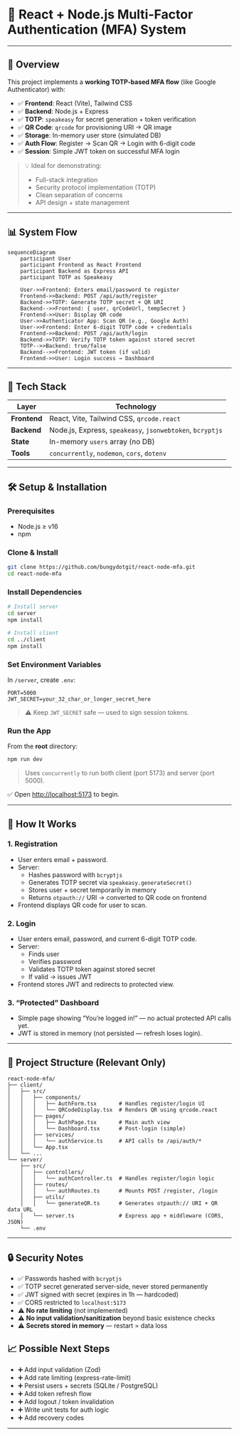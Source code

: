 # 🔐 React + Node.js Multi-Factor Authentication (MFA) System
---

## 🌟 Overview

This project implements a **working TOTP-based MFA flow** (like Google Authenticator) with:

- ✅ **Frontend**: React (Vite), Tailwind CSS
- ✅ **Backend**: Node.js + Express
- ✅ **TOTP**: `speakeasy` for secret generation + token verification
- ✅ **QR Code**: `qrcode` for provisioning URI → QR image
- ✅ **Storage**: In-memory user store (simulated DB)
- ✅ **Auth Flow**: Register → Scan QR → Login with 6-digit code
- ✅ **Session**: Simple JWT token on successful MFA login

> 💡 Ideal for demonstrating:  
> - Full-stack integration  
> - Security protocol implementation (TOTP)  
> - Clean separation of concerns  
> - API design + state management

---

## 📊 System Flow

```mermaid
sequenceDiagram
    participant User
    participant Frontend as React Frontend
    participant Backend as Express API
    participant TOTP as Speakeasy

    User->>Frontend: Enters email/password to register
    Frontend->>Backend: POST /api/auth/register
    Backend->>TOTP: Generate TOTP secret + QR URI
    Backend-->>Frontend: { user, qrCodeUrl, tempSecret }
    Frontend->>User: Display QR code
    User->>Authenticator App: Scan QR (e.g., Google Auth)
    User->>Frontend: Enter 6-digit TOTP code + credentials
    Frontend->>Backend: POST /api/auth/login
    Backend->>TOTP: Verify TOTP token against stored secret
    TOTP-->>Backend: true/false
    Backend-->>Frontend: JWT token (if valid)
    Frontend->>User: Login success → Dashboard
```

---

## 🧩 Tech Stack

| Layer        | Technology             |
|--------------|------------------------|
| **Frontend** | React, Vite, Tailwind CSS, `qrcode.react` |
| **Backend**  | Node.js, Express, `speakeasy`, `jsonwebtoken`, `bcryptjs` |
| **State**    | In-memory `users` array (no DB) |
| **Tools**    | `concurrently`, `nodemon`, `cors`, `dotenv` |

---

## 🛠️ Setup & Installation

### Prerequisites

- Node.js ≥ v16
- npm

### Clone & Install

```bash
git clone https://github.com/bungydotgit/react-node-mfa.git
cd react-node-mfa
```

### Install Dependencies

```bash
# Install server
cd server
npm install

# Install client
cd ../client
npm install
```

### Set Environment Variables

In `/server`, create `.env`:

```env
PORT=5000
JWT_SECRET=your_32_char_or_longer_secret_here
```

> ⚠️ Keep `JWT_SECRET` safe — used to sign session tokens.

### Run the App

From the **root** directory:

```bash
npm run dev
```

> Uses `concurrently` to run both client (port 5173) and server (port 5000).

✅ Open [http://localhost:5173](http://localhost:5173) to begin.

---

## 🔄 How It Works

### 1. Registration

- User enters email + password.
- Server:
  - Hashes password with `bcryptjs`
  - Generates TOTP secret via `speakeasy.generateSecret()`
  - Stores user + secret temporarily in memory
  - Returns `otpauth://` URI → converted to QR code on frontend
- Frontend displays QR code for user to scan.

### 2. Login

- User enters email, password, and current 6-digit TOTP code.
- Server:
  - Finds user
  - Verifies password
  - Validates TOTP token against stored secret
  - If valid → issues JWT
- Frontend stores JWT and redirects to protected view.

### 3. “Protected” Dashboard

- Simple page showing “You’re logged in!” — no actual protected API calls yet.
- JWT is stored in memory (not persisted — refresh loses login).

---

## 🧱 Project Structure (Relevant Only)

```
react-node-mfa/
├── client/
│   ├── src/
│   │   ├── components/
│   │   │   ├── AuthForm.tsx       # Handles register/login UI
│   │   │   └── QRCodeDisplay.tsx  # Renders QR using qrcode.react
│   │   ├── pages/
│   │   │   ├── AuthPage.tsx       # Main auth view
│   │   │   └── Dashboard.tsx      # Post-login (simple)
│   │   ├── services/
│   │   │   └── authService.ts     # API calls to /api/auth/*
│   │   └── App.tsx
│   └── ...
└── server/
    ├── src/
    │   ├── controllers/
    │   │   └── authController.ts  # Handles register/login logic
    │   ├── routes/
    │   │   └── authRoutes.ts      # Mounts POST /register, /login
    │   ├── utils/
    │   │   └── generateQR.ts      # Generates otpauth:// URI + QR data URL
    │   └── server.ts              # Express app + middleware (CORS, JSON)
    └── .env
```

---

## 🔒 Security Notes

- ✅ Passwords hashed with `bcryptjs`
- ✅ TOTP secret generated server-side, never stored permanently
- ✅ JWT signed with secret (expires in 1h — hardcoded)
- ✅ CORS restricted to `localhost:5173`
- ⚠️ **No rate limiting** (not implemented)
- ⚠️ **No input validation/sanitization** beyond basic existence checks
- ⚠️ **Secrets stored in memory** — restart = data loss


## 📈 Possible Next Steps

- ➕ Add input validation (Zod)
- ➕ Add rate limiting (express-rate-limit)
- ➕ Persist users + secrets (SQLite / PostgreSQL)
- ➕ Add token refresh flow
- ➕ Add logout / token invalidation
- ➕ Write unit tests for auth logic
- ➕ Add recovery codes

---
